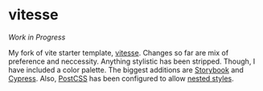 # vitesse

_Work in Progress_

My fork of vite starter template, [vitesse](https://github.com/antfu/vitesse).
Changes so far are mix of preference and neccessity.
Anything stylistic has been stripped.
Though, I have included a color palette.
The biggest additions are [Storybook](https://storybook.js.org) and
[Cypress](https://cypress.io).
Also, [PostCSS](https://postcss.org) has been configured to allow
[nested styles](https://github.com/postcss/postcss-nested).
